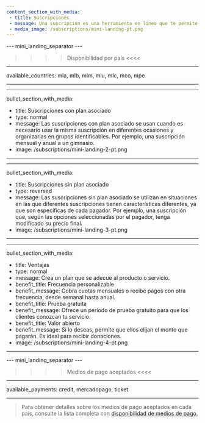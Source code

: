 ```yaml
---
content_section_with_media: 
 - title: Suscripciones
 - message: Una suscripción es una herramienta en línea que te permite recibir pagos de forma automática y recurrente. Al integrar las suscripciones, el cliente podrá suscribirse a productos y/o servicios con facturación recurrente según el período y medio de pago seleccionado en el momento de la compra.
 - media_image: /subscriptions/mini-landing-pt.png
---
```


--- mini_landing_separator ---

>>>> Disponibilidad por país <<<<
---
available_countries: mla, mlb, mlm, mlu, mlc, mco, mpe

---

---
bullet_section_with_media: 
 - title: Suscripciones con plan asociado
 - type: normal
 - message: Las suscripciones con plan asociado se usan cuando es necesario usar la misma suscripción en diferentes ocasiones y organizarlas en grupos identificables. Por ejemplo, una suscripción mensual y anual a un gimnasio.
 - image: /subscriptions/mini-landing-2-pt.png
---

---
bullet_section_with_media: 
 - title: Suscripciones sin plan asociado
 - type: reversed
 - message: Las suscripciones sin plan asociado se utilizan en situaciones en las que diferentes suscripciones tienen características diferentes, ya que son específicas de cada pagador. Por ejemplo, una suscripción que, según las opciones seleccionadas por el pagador, tenga modificado su precio final.
 - image: /subscriptions/mini-landing-3-pt.png
---

---
bullet_section_with_media: 
 - title: Ventajas
 - type: normal
 - message: Crea un plan que se adecue al producto o servicio.
 - benefit_title: Frecuencia personalizable
 - benefit_message: Cobra cuotas mensuales o recibe pagos con otra frecuencia, desde semanal hasta anual.
 - benefit_title: Prueba gratuita
 - benefit_message: Ofrece un período de prueba gratuito para que los clientes conozcan tu servicio.
 - benefit_title: Valor abierto
 - benefit_message: Si lo deseas, permite que ellos elijan el monto que pagarán. Es ideal para recibir donaciones.
 - image: /subscriptions/mini-landing-4-pt.png
---

--- mini_landing_separator ---

>>>> Medios de pago aceptados <<<<
---
available_payments: credit, mercadopago, ticket

---

> Para obtener detalles sobre los medios de pago aceptados en cada país, consulte la lista completa con [disponibilidad de medios de pago.](/developers/es/docs/sales-processing/payment-methods)